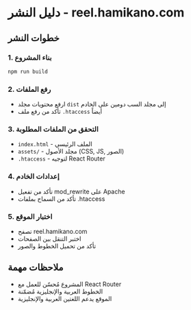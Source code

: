 # دليل النشر - reel.hamikano.com

## خطوات النشر

### 1. بناء المشروع
```bash
npm run build
```

### 2. رفع الملفات
- ارفع محتويات مجلد `dist` إلى مجلد السب دومين على الخادم
- تأكد من رفع ملف `.htaccess` أيضاً

### 3. التحقق من الملفات المطلوبة
- `index.html` - الملف الرئيسي
- `assets/` - مجلد الأصول (CSS, JS, الصور)
- `.htaccess` - لتوجيه React Router

### 4. إعدادات الخادم
- تأكد من تفعيل mod_rewrite على Apache
- تأكد من السماح بملفات .htaccess

### 5. اختبار الموقع
- تصفح reel.hamikano.com
- اختبر التنقل بين الصفحات
- تأكد من تحميل الخطوط والصور

## ملاحظات مهمة
- المشروع مُحسّن للعمل مع React Router
- الخطوط العربية والإنجليزية مُضمّنة
- الموقع يدعم اللغتين العربية والإنجليزية